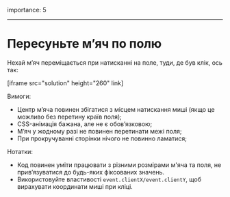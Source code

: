 importance: 5

---

# Пересуньте м’яч по полю

Нехай м’яч переміщається при натисканні на поле, туди, де був клік, ось так:

[iframe src="solution" height="260" link]

Вимоги:

- Центр м’яча повинен збігатися з місцем натискання миші (якщо це можливо без перетину країв поля);
- CSS-анімація бажана, але не є обов’язковою;
- М’яч у жодному разі не повинен перетинати межі поля;
- При прокручуванні сторінки нічого не повинно ламатися;

Нотатки:

- Код повинен уміти працювати з різними розмірами м'яча та поля, не прив’язуватися до будь-яких фіксованих значень.
- Використовуйте властивості `event.clientX/event.clientY`, щоб вирахувати координати миші при кліці.

